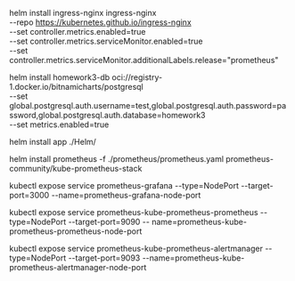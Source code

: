 helm install ingress-nginx ingress-nginx \
--repo https://kubernetes.github.io/ingress-nginx \
--set controller.metrics.enabled=true \
--set controller.metrics.serviceMonitor.enabled=true \
--set controller.metrics.serviceMonitor.additionalLabels.release="prometheus"

helm install homework3-db oci://registry-1.docker.io/bitnamicharts/postgresql \
--set global.postgresql.auth.username=test,global.postgresql.auth.password=password,global.postgresql.auth.database=homework3 \
--set metrics.enabled=true 

helm install app ./Helm/

helm install prometheus -f ./prometheus/prometheus.yaml prometheus-community/kube-prometheus-stack

kubectl expose service prometheus-grafana --type=NodePort --target-port=3000 --name=prometheus-grafana-node-port

kubectl expose service prometheus-kube-prometheus-prometheus --type=NodePort --target-port=9090 --
name=prometheus-kube-prometheus-prometheus-node-port

kubectl expose service prometheus-kube-prometheus-alertmanager --type=NodePort --target-port=9093 --name=prometheus-kube-prometheus-alertmanager-node-port
